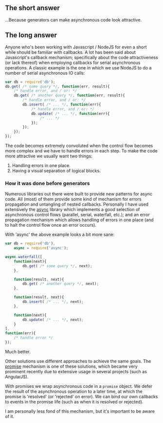 ## The short answer

...Because generators can make asynchronous code look attractive.

## The long answer

Anyone who's been working with Javascript / NodeJS for even a short while should be familiar with callbacks. A lot has been said about Javascript's callback mechanism; specifically about the code attractiveness (or lack thereof) when employing callbacks for serial asynchronous operations. A classic example is the one in which we use NodeJS to do a number of serial asynchronous IO calls:

```Javascript
var db = require('db');
db.get( /* some query */, function(err, result){
	/* handle error, and / or: */
	db.get( /* another query */, function(err, result){
		/* handle error, and / or: */
		db.insert( /* ... */, function(err){
			/* handle error, and / or: */
			db.update( /* ... */, function(err){
				/* ... */
			});
		});
	});
});
```

The code becomes extremely convoluted when the control flow becomes more complex and we have to handle errors in each step. To make the code more attractive we usually want two things:

1. Handling errors in one place.
2. Having a visual separation of logical blocks.

### How it was done before generators

Numerous libraries out there were built to provide new patterns for async code. All (most) of them provide some kind of mechanism for errors propagation and untangling of nested callbacks. Personally I have used extensively the [async](https://github.com/caolan/async) library which implements a good selection of asynchronous control flows (parallel, serial, waterfall, etc.); and an error propagation mechanism which allows handling of errors in one place (and to halt the control flow once an error occurs).

With 'async' the above example looks a bit more sane:

```Javascript
var db = require('db'),
    async = require('async');

async.waterfall([
	function(next){
		db.get( /* some query */, next);
	},

	function(result, next){
		db.get( /* another query */, next);
	},

	function(result, next){
		db.insert( /* ... */, next);
	},

	function(next){
		db.update( /* ... */, next);
	}
],
function(err){
	/* handle error */
});
```

Much better.

Other solutions use different approaches to achieve the same goals. The [promise](https://developer.mozilla.org/en-US/docs/Web/JavaScript/Reference/Global_Objects/Promise) mechanism is one of these solutions, which became very prominent recently due to extensive usage in several projects (such as AngularJS).

With promises we wrap asynchronous code in a `promise` object. We defer the result of the asynchronous operation to a later time, at which the promise is 'resolved' (or 'rejected' on error). We can bind our own callbacks to events in the promise life (such as when it is resolved or rejected).

I am personally less fond of this mechanism, but it's important to be aware of it.